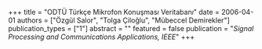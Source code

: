 +++
title = "ODTÜ Türkçe Mikrofon Konuşmas$ı$  Veritaban$ı$"
date = 2006-04-01
authors = ["Özgül Salor", "Tolga Çiloğlu", "Mübeccel Demirekler"]
publication_types = ["1"]
abstract = ""
featured = false
publication = "*Signal Processing and Communications Applications, IEEE*"
+++

